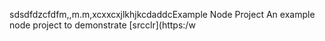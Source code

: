 sdsdfdzcfdfm,,m.m,xcxxcxjlkhjkcdaddcExample Node Project
An example node project to demonstrate [srcclr](https:/w

